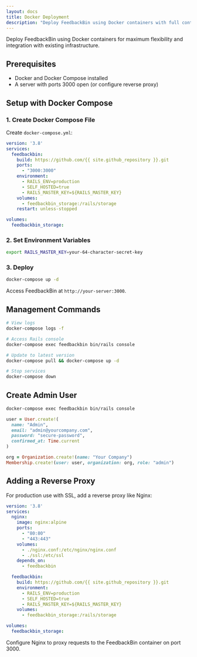 ```yaml
---
layout: docs
title: Docker Deployment
description: "Deploy FeedbackBin using Docker containers with full control over your infrastructure and configuration."
---
```


Deploy FeedbackBin using Docker containers for maximum flexibility and integration with existing infrastructure.

## Prerequisites

- Docker and Docker Compose installed
- A server with ports 3000 open (or configure reverse proxy)

## Setup with Docker Compose

### 1. Create Docker Compose File

Create `docker-compose.yml`:

```yaml
version: '3.8'
services:
  feedbackbin:
    build: https://github.com/{{ site.github_repository }}.git
    ports:
      - "3000:3000"
    environment:
      - RAILS_ENV=production
      - SELF_HOSTED=true
      - RAILS_MASTER_KEY=${RAILS_MASTER_KEY}
    volumes:
      - feedbackbin_storage:/rails/storage
    restart: unless-stopped

volumes:
  feedbackbin_storage:
```

### 2. Set Environment Variables

```bash
export RAILS_MASTER_KEY=your-64-character-secret-key
```

### 3. Deploy

```bash
docker-compose up -d
```

Access FeedbackBin at `http://your-server:3000`.

## Management Commands

```bash
# View logs
docker-compose logs -f

# Access Rails console
docker-compose exec feedbackbin bin/rails console

# Update to latest version
docker-compose pull && docker-compose up -d

# Stop services
docker-compose down
```

## Create Admin User

```bash
docker-compose exec feedbackbin bin/rails console
```

```ruby
user = User.create!(
  name: "Admin",
  email: "admin@yourcompany.com",
  password: "secure-password",
  confirmed_at: Time.current
)

org = Organization.create!(name: "Your Company")
Membership.create!(user: user, organization: org, role: "admin")
```

## Adding a Reverse Proxy

For production use with SSL, add a reverse proxy like Nginx:

```yaml
version: '3.8'
services:
  nginx:
    image: nginx:alpine
    ports:
      - "80:80"
      - "443:443"
    volumes:
      - ./nginx.conf:/etc/nginx/nginx.conf
      - ./ssl:/etc/ssl
    depends_on:
      - feedbackbin

  feedbackbin:
    build: https://github.com/{{ site.github_repository }}.git
    environment:
      - RAILS_ENV=production
      - SELF_HOSTED=true
      - RAILS_MASTER_KEY=${RAILS_MASTER_KEY}
    volumes:
      - feedbackbin_storage:/rails/storage

volumes:
  feedbackbin_storage:
```

Configure Nginx to proxy requests to the FeedbackBin container on port 3000.